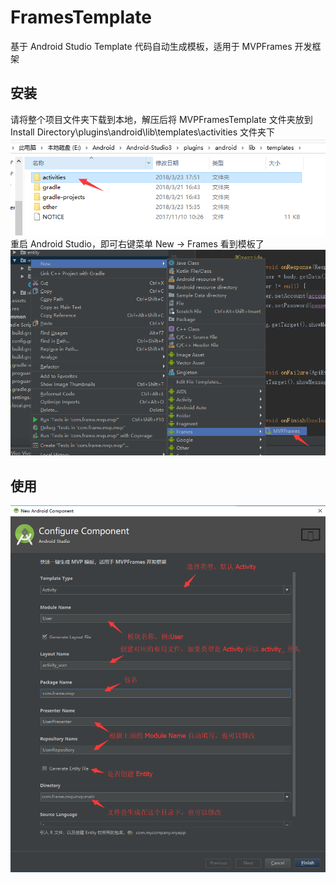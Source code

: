 # FramesTemplate
基于 Android Studio Template 代码自动生成模板，适用于 MVPFrames 开发框架

## 安装
请将整个项目文件夹下载到本地，解压后将 MVPFramesTemplate 文件夹放到  
Install Directory\plugins\android\lib\templates\activities 文件夹下
![](https://github.com/RockyQu/FramesTemplate/blob/master/ImageFolder/template2.png)
重启 Android Studio，即可右键菜单 New → Frames 看到模板了
![](https://github.com/RockyQu/FramesTemplate/blob/master/ImageFolder/template6.png)

## 使用
![](https://github.com/RockyQu/FramesTemplate/blob/master/ImageFolder/template8.png)

